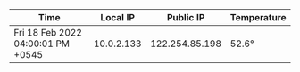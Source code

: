 | Time     | Local IP | Public IP | Temperature |
| ----------- | ----------- | ----------- | ----------- |
| Fri 18 Feb 2022 04:00:01 PM +0545      | 10.0.2.133     | 122.254.85.198  | 52.6° |
